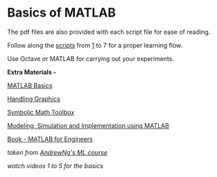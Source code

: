 # Basics of MATLAB

The pdf files are also provided with each script file for ease of reading.

Follow along the [scripts](https://github.com/devprabal/myMLsoln_AndrewNg/tree/master/MATLAB-basics) from [1](https://github.com/devprabal/myMLsoln_AndrewNg/raw/master/MATLAB-basics/matlab_basics1.pdf) to 7 for a proper learning flow.

Use Octave or MATLAB for carrying out your experiments.


__Extra Materials -__

[MATLAB Basics](https://drive.google.com/open?id=0B9B3C7Thn8WaMkJCUFY3RWhXa0E)

[Handling Graphics](https://drive.google.com/open?id=0B9B3C7Thn8WaYm5sX1V5VXROcnc)

[Symbolic Math Toolbox](https://drive.google.com/open?id=0B9B3C7Thn8WaM0czMVhKNHpiN3c)

[Modeling, Simulation and Implementation using MATLAB](https://drive.google.com/open?id=1kVoV1mfEePPh5CRQGcmTviGZvoCYOCVh)

[Book - MATLAB for Engineers](https://drive.google.com/open?id=0B9B3C7Thn8WabVZIQV91TWZtaG8)

_taken from [AndrewNg's ML course](https://www.youtube.com/playlist?list=PLp5bmfO_JaNbxqRRJK9rAiu0843VTYD77)_

_watch videos 1 to 5 for the basics_
